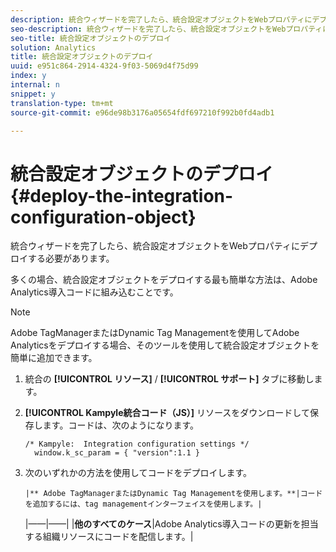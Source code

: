 ```yaml
---
description: 統合ウィザードを完了したら、統合設定オブジェクトをWebプロパティにデプロイする必要があります。
seo-description: 統合ウィザードを完了したら、統合設定オブジェクトをWebプロパティにデプロイする必要があります。
seo-title: 統合設定オブジェクトのデプロイ
solution: Analytics
title: 統合設定オブジェクトのデプロイ
uuid: e951c864-2914-4324-9f03-5069d4f75d99
index: y
internal: n
snippet: y
translation-type: tm+mt
source-git-commit: e96de98b3176a05654fdf697210f992b0fd4adb1

---
```



# 統合設定オブジェクトのデプロイ{#deploy-the-integration-configuration-object}

統合ウィザードを完了したら、統合設定オブジェクトをWebプロパティにデプロイする必要があります。

多くの場合、統合設定オブジェクトをデプロイする最も簡単な方法は、Adobe Analytics導入コードに組み込むことです。

>[!NOTE]
>
>Adobe TagManagerまたはDynamic Tag Managementを使用してAdobe Analyticsをデプロイする場合、そのツールを使用して統合設定オブジェクトを簡単に追加できます。

1. 統合の **[!UICONTROL リソース]** / **[!UICONTROL サポート]** タブに移動します。
1. **[!UICONTROL Kampyle統合コード（JS）]** リソースをダウンロードして保存します。コードは、次のようになります。

   ```
   /* Kampyle:  Integration configuration settings */
     window.k_sc_param = { "version":1.1 }
   ```

1. 次のいずれかの方法を使用してコードをデプロイします。

       |** Adobe TagManagerまたはDynamic Tag Managementを使用します。**|コードを追加するには、tag managementインターフェイスを使用します。|
    |——|——|
    |**他のすべてのケース**|Adobe Analytics導入コードの更新を担当する組織リソースにコードを配信します。|
   
